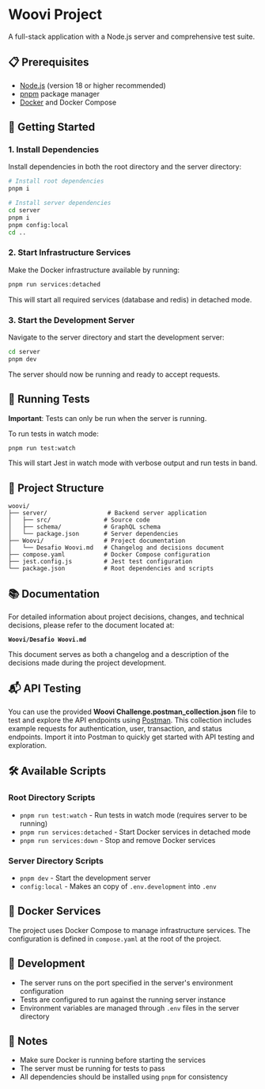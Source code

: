 # Woovi Project

A full-stack application with a Node.js server and comprehensive test suite.

## 📋 Prerequisites

- [Node.js](https://nodejs.org/) (version 18 or higher recommended)
- [pnpm](https://pnpm.io/) package manager
- [Docker](https://www.docker.com/) and Docker Compose

## 🚀 Getting Started

### 1. Install Dependencies

Install dependencies in both the root directory and the server directory:

```bash
# Install root dependencies
pnpm i

# Install server dependencies
cd server
pnpm i
pnpm config:local
cd ..
```

### 2. Start Infrastructure Services

Make the Docker infrastructure available by running:

```bash
pnpm run services:detached
```

This will start all required services (database and redis) in detached mode.

### 3. Start the Development Server

Navigate to the server directory and start the development server:

```bash
cd server
pnpm dev
```

The server should now be running and ready to accept requests.

## 🧪 Running Tests

**Important**: Tests can only be run when the server is running.

To run tests in watch mode:

```bash
pnpm run test:watch
```

This will start Jest in watch mode with verbose output and run tests in band.

## 📁 Project Structure

```
woovi/
├── server/                 # Backend server application
│   ├── src/               # Source code
│   ├── schema/            # GraphQL schema
│   └── package.json       # Server dependencies
├── Woovi/                 # Project documentation
│   └── Desafio Woovi.md   # Changelog and decisions document
├── compose.yaml           # Docker Compose configuration
├── jest.config.js         # Jest test configuration
└── package.json           # Root dependencies and scripts
```

## 📚 Documentation

For detailed information about project decisions, changes, and technical decisions, please refer to the document located at:

**`Woovi/Desafio Woovi.md`**

This document serves as both a changelog and a description of the decisions made during the project development.

## 📬 API Testing

You can use the provided **Woovi Challenge.postman_collection.json** file to test and explore the API endpoints using [Postman](https://www.postman.com/). This collection includes example requests for authentication, user, transaction, and status endpoints. Import it into Postman to quickly get started with API testing and exploration.

## 🛠️ Available Scripts

### Root Directory Scripts

- `pnpm run test:watch` - Run tests in watch mode (requires server to be running)
- `pnpm run services:detached` - Start Docker services in detached mode
- `pnpm run services:down` - Stop and remove Docker services

### Server Directory Scripts

- `pnpm dev` - Start the development server
- `config:local` - Makes an copy of `.env.development` into `.env`

## 🐳 Docker Services

The project uses Docker Compose to manage infrastructure services. The configuration is defined in `compose.yaml` at the root of the project.

## 🔧 Development

- The server runs on the port specified in the server's environment configuration
- Tests are configured to run against the running server instance
- Environment variables are managed through `.env` files in the server directory

## 📝 Notes

- Make sure Docker is running before starting the services
- The server must be running for tests to pass
- All dependencies should be installed using `pnpm` for consistency 